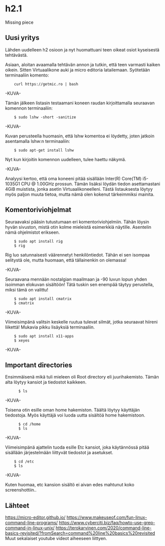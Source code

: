 # h2.1
Missing piece

## Uusi yritys

Lähden uudelleen h2 osioon ja nyt huomattuani teen oikeat osiot kyseisestä tehtävästä. 

Asiaan, aloitan avaamalla tehtävän annon ja tutkin, että teen varmasti kaiken oikein. Sitten Virtuaalikone auki ja micro editoria latailemaan. 
Syötetään terminaaliin komento: 

        curl https://getmic.ro | bash
        
-KUVA-

Tämän jälkeen listasin testaamani koneen raudan kirjoittamalla seuraavan komennon terminaaliin: 

        $ sudo lshw -short -sanitize
        
-KUVA-

Kuvan perusteella huomasin, että lshw komentoa ei löydetty, joten jatkoin asentamalla lshw:n terminaaliin:

        $ sudo apt-get install lshw
        
Nyt kun kirjoitin komennon uudelleen, tulee haettu näkymä. 

-KUVA-

Analyysi kertoo, että oma koneeni pitää sisällään Inter(R) Core(TM) i5-1035G1 CPU @ 1.00GHz prossun. Tämän lisäksi löydän tiedon asettamastani 4GiB muistista,
jonka asetin Virtuaalikoneelleni. Tästä listauksesta löytyy myös paljon muuta tietoa, mutta nämä olen kokenut tärkeimmiksi mainita. 

## Komentoriviohjelmat

Seuraavaksi pääsin tutustumaan eri komentoriviohjelmiin. Tähän löysin hyvän sivuston, mistä otin kolme mieleistä esimerkkiä näytille. 
Asentelin nämä ohjelmistot erikseen. 

        $ sudo apt install rig
        $ rig
        
Rig luo satunnaisesti väärennetyt henkilöntiedot. Tähän ei sen isompaa selitystä ole, mutta huomaan, että tällainenkin on olemassa!

-KUVA-

Seuraavana mennään nostalgian maailmaan ja -90 luvun lopun yhden isoimman elokuvan sisältöön! Tätä tuskin sen enempää täytyy perustella, miksi tämä on valittu!

        $ sudo apt install cmatrix
        $ cmatrix
        
-KUVA-

Viimeisimpänä valitsin keskelle ruutua tulevat silmät, jotka seuraavat hiireni liikettä! Mukavia pikku lisäyksiä terminaaliin. 

        $ sudo apt install x11-apps
        $ xeyes
        
-KUVA-

## Important directories

Ensimmäisenä mikä tuli mieleen oli Root directory eli juurihakemisto. Tämän alta löytyy kansiot ja tiedostot kaikkeen. 

          $ ls
          
-KUVA- 

Toisena otin esille oman home hakemiston. Täältä löytyy käyttäjän tiedostoja. Myös käyttäjä voi luoda uutta sisältöä home hakemistoon. 

          $ cd /home
          $ ls
          
-KUVA-

Viimeisimpänä ajattelin tuoda esille Etc kansiot, joka käytännössä pitää sisällään järjestelmään liittyvät tiedostot ja asetukset. 

        $ cd /etc
        $ ls
        
-KUVA- 

Kuten huomaa, etc kansion sisältö ei aivan edes mahtunut koko screenshottiin.. 




        

## Lähteet
https://micro-editor.github.io/
https://www.makeuseof.com/fun-linux-command-line-programs/
https://www.cyberciti.biz/faq/howto-use-grep-command-in-linux-unix/
https://terokarvinen.com/2020/command-line-basics-revisited/?fromSearch=command%20line%20basics%20revisited
Muut sekalaiset youtube videot aiheeseen liittyen. 


